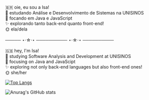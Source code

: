 🇧🇷 oie, eu sou a Isa! <br>
📓 estudando Análise e Desenvolvimento de Sistemas na UNISINOS <br>
🤩 focando em Java e JavaScript <br> 
✨ explorando tanto back-end quanto front-end! <br>
🌞 ela/dela  <br>
<br>
───── ⋆⋅☆⋅⋆ ────────── ⋆⋅☆⋅⋆ ──────────
<br><br>
🇬🇧 hey, I'm Isa! <br>
📓 studying Software Analysis and Development at UNISINOS <br>
🤩 focusing on Java and JavaScipt <br>
✨ exploring not only back-end languages but also front-end ones! <br>
🌞 she/her  <br>

[![Top Langs](https://github-readme-stats.vercel.app/api/top-langs/?username=isabelamuller)](https://github.com/isabelamuller/github-readme-stats)

![Anurag's GitHub stats](https://github-readme-stats.vercel.app/api?username=isabelamuller&show_icons=true&theme=dracula)
<!---
isabelamuller/isabelamuller is a ✨ special ✨ repository because its `README.md` (this file) appears on your GitHub profile.
You can click the Preview link to take a look at your changes.
--->
